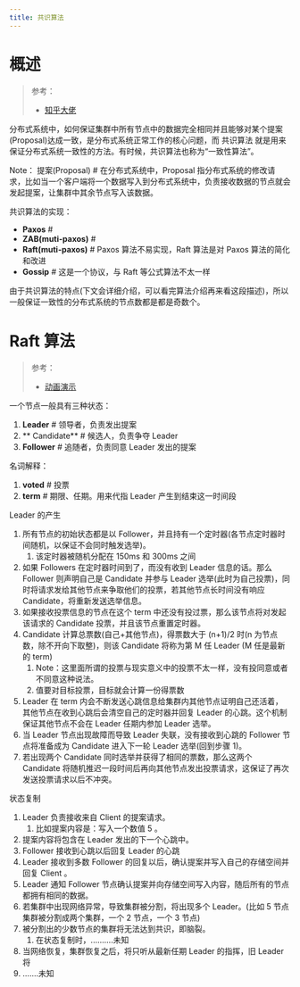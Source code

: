 ```yaml
---
title: 共识算法
---
```


# 概述

> 参考：
> 
> - [知乎大佬](https://zhuanlan.zhihu.com/p/130332285)

分布式系统中，如何保证集群中所有节点中的数据完全相同并且能够对某个提案(Proposal)达成一致，是分布式系统正常工作的核心问题，而 共识算法 就是用来保证分布式系统一致性的方法。有时候，共识算法也称为“一致性算法”。

Note：
提案(Proposal) # 在分布式系统中，Proposal 指分布式系统的修改请求，比如当一个客户端将一个数据写入到分布式系统中，负责接收数据的节点就会发起提案，让集群中其余节点写入该数据。

共识算法的实现：

- **Paxos** #
- **ZAB(muti-paxos)** #
- **Raft(muti-paxos)** # Paxos 算法不易实现，Raft 算法是对 Paxos 算法的简化和改进
- **Gossip** # 这是一个协议，与 Raft 等公式算法不太一样

由于共识算法的特点(下文会详细介绍，可以看完算法介绍再来看这段描述)，所以一般保证一致性的分布式系统的节点数都是都是奇数个。

# Raft 算法

> 参考：
> 
> - [动画演示](http://thesecretlivesofdata.com/raft/)

一个节点一般具有三种状态：

1. **Leader** # 领导者，负责发出提案
2. ** Candidate** # 候选人，负责争夺 Leader
3. **Follower** # 追随者，负责同意 Leader 发出的提案

名词解释：

1. **voted** # 投票
2. **term** # 期限、任期。用来代指 Leader 产生到结束这一时间段

Leader 的产生

1. 所有节点的初始状态都是以 Follower，并且持有一个定时器(各节点定时器时间随机，以保证不会同时触发选举)。
   1. 该定时器被随机分配在 150ms 和 300ms 之间
2. 如果 Followers 在定时器时间到了，而没有收到 Leader 信息的话。那么 Follower 则声明自己是 Candidate 并参与 Leader 选举(此时为自己投票)，同时将请求发给其他节点来争取他们的投票，若其他节点长时间没有响应 Candidate，将重新发送选举信息。
3. 如果接收投票信息的节点在这个 term 中还没有投过票，那么该节点将对发起该请求的 Candidate 投票，并且该节点重置定时器。
4. Candidate 计算总票数(自己+其他节点)，得票数大于 (n+1)/2 时(n 为节点数，除不开向下取整)，则该 Candidate 将称为第 M 任 Leader (M 任是最新的 term)
   1. Note：这里面所谓的投票与现实意义中的投票不太一样，没有投同意或者不同意这种说法。
   2. 值要对目标投票，目标就会计算一份得票数
5. Leader 在 term 内会不断发送心跳信息给集群内其他节点证明自己还活着，其他节点在收到心跳后会清空自己的定时器并回复 Leader 的心跳。这个机制保证其他节点不会在 Leader 任期内参加 Leader 选举。
6. 当 Leader 节点出现故障而导致 Leader 失联，没有接收到心跳的 Follower 节点将准备成为 Candidate 进入下一轮 Leader 选举(回到步骤 1)。
7. 若出现两个 Candidate 同时选举并获得了相同的票数，那么这两个 Candidate 将随机推迟一段时间后再向其他节点发出投票请求，这保证了再次发送投票请求以后不冲突。

状态复制

1. Leader 负责接收来自 Client 的提案请求。
   1. 比如提案内容是：写入一个数值 5 。
2. 提案内容将包含在 Leader 发出的下一个心跳中。
3. Follower 接收到心跳以后回复 Leader 的心跳
4. Leader 接收到多数 Follower 的回复以后，确认提案并写入自己的存储空间并回复 Client 。
5. Leader 通知 Follower 节点确认提案并向存储空间写入内容，随后所有的节点都拥有相同的数据。
6. 若集群中出现网络异常，导致集群被分割，将出现多个 Leader。(比如 5 节点集群被分割成两个集群，一个 2 节点，一个 3 节点)
7. 被分割出的少数节点的集群将无法达到共识，即脑裂。
   1. 在状态复制时，..........未知
8. 当网络恢复，集群恢复之后，将只听从最新任期 Leader 的指挥，旧 Leader 将
9. .......未知
